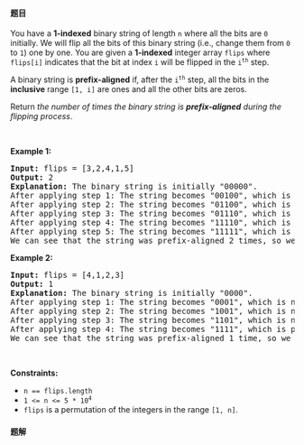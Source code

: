 #### 题目
<p>You have a <strong>1-indexed</strong> binary string of length <code>n</code> where all the bits are <code>0</code> initially. We will flip all the bits of this binary string (i.e., change them from <code>0</code> to <code>1</code>) one by one. You are given a <strong>1-indexed</strong> integer array <code>flips</code> where <code>flips[i]</code> indicates that the bit at index <code>i</code> will be flipped in the <code>i<sup>th</sup></code> step.</p>

<p>A binary string is <strong>prefix-aligned</strong> if, after the <code>i<sup>th</sup></code> step, all the bits in the <strong>inclusive</strong> range <code>[1, i]</code> are ones and all the other bits are zeros.</p>

<p>Return <em>the number of times the binary string is <strong>prefix-aligned</strong> during the flipping process</em>.</p>

<p>&nbsp;</p>
<p><strong class="example">Example 1:</strong></p>

<pre>
<strong>Input:</strong> flips = [3,2,4,1,5]
<strong>Output:</strong> 2
<strong>Explanation:</strong> The binary string is initially &quot;00000&quot;.
After applying step 1: The string becomes &quot;00100&quot;, which is not prefix-aligned.
After applying step 2: The string becomes &quot;01100&quot;, which is not prefix-aligned.
After applying step 3: The string becomes &quot;01110&quot;, which is not prefix-aligned.
After applying step 4: The string becomes &quot;11110&quot;, which is prefix-aligned.
After applying step 5: The string becomes &quot;11111&quot;, which is prefix-aligned.
We can see that the string was prefix-aligned 2 times, so we return 2.
</pre>

<p><strong class="example">Example 2:</strong></p>

<pre>
<strong>Input:</strong> flips = [4,1,2,3]
<strong>Output:</strong> 1
<strong>Explanation:</strong> The binary string is initially &quot;0000&quot;.
After applying step 1: The string becomes &quot;0001&quot;, which is not prefix-aligned.
After applying step 2: The string becomes &quot;1001&quot;, which is not prefix-aligned.
After applying step 3: The string becomes &quot;1101&quot;, which is not prefix-aligned.
After applying step 4: The string becomes &quot;1111&quot;, which is prefix-aligned.
We can see that the string was prefix-aligned 1 time, so we return 1.
</pre>

<p>&nbsp;</p>
<p><strong>Constraints:</strong></p>

<ul>
	<li><code>n == flips.length</code></li>
	<li><code>1 &lt;= n &lt;= 5 * 10<sup>4</sup></code></li>
	<li><code>flips</code> is a permutation of the integers in the range <code>[1, n]</code>.</li>
</ul>


 #### 题解